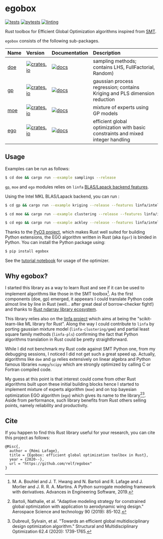 # egobox

[![tests](https://github.com/relf/egobox/workflows/tests/badge.svg)](https://github.com/relf/egobox/actions?query=workflow%3Atests)
[![pytests](https://github.com/relf/egobox/workflows/pytests/badge.svg)](https://github.com/relf/egobox/actions?query=workflow%3Apytests)
[![linting](https://github.com/relf/egobox/workflows/lint/badge.svg)](https://github.com/relf/egobox/actions?query=workflow%3Alint)


Rust toolbox for Efficient Global Optimization algorithms inspired from [SMT](https://github.com/SMTorg/smt). 

`egobox` consists of the following sub-packages.

| Name         | Version                                                                                         | Documentation                                                               | Description                                                                     |
| :----------- | :---------------------------------------------------------------------------------------------- | :-------------------------------------------------------------------------- | :------------------------------------------------------------------------------ |
| [doe](./doe) | [![crates.io](https://img.shields.io/crates/v/egobox-doe)](https://crates.io/crates/egobox-doe) | [![docs](https://docs.rs/egobox-doe/badge.svg)](https://docs.rs/egobox-doe) | sampling methods; contains LHS, FullFactorial, Random)                          |
| [gp](./gp)   | [![crates.io](https://img.shields.io/crates/v/egobox-gp)](https://crates.io/crates/egobox-gp)   | [![docs](https://docs.rs/egobox-gp/badge.svg)](https://docs.rs/egobox-gp)   | gaussian process regression; contains Kriging and PLS dimension reduction       |
| [moe](./gp)  | [![crates.io](https://img.shields.io/crates/v/egobox-moe)](https://crates.io/crates/egobox-moe) | [![docs](https://docs.rs/egobox-moe/badge.svg)](https://docs.rs/egobox-moe) | mixture of experts using GP models                                              |
| [ego](./ego) | [![crates.io](https://img.shields.io/crates/v/egobox-ego)](https://crates.io/crates/egobox-ego) | [![docs](https://docs.rs/egobox-ego/badge.svg)](https://docs.rs/egobox-ego) | efficient global optimization with basic constraints and mixed integer handling |

## Usage

Examples can be run as follows:

```bash
$ cd doe && cargo run --example samplings --release
```

`gp`, `moe` and `ego` modules relies on `linfa` [BLAS/Lapack backend features](https://github.com/rust-ml/linfa#blaslapack-backend). 

Using the Intel MKL BLAS/Lapack backend, you can run :

``` bash
$ cd gp && cargo run --example kriging --release --features linfa/intel-mkl-static
```

``` bash
$ cd moe && cargo run --example clustering --release --features linfa/intel-mkl-static
```

``` bash
$ cd ego && cargo run --example ackley --release --features linfa/intel-mkl-static
```

Thanks to the [PyO3 project](https://pyo3.rs), which makes Rust well suited for building Python extensions, the EGO algorithm written in Rust (aka `Egor`) is binded in Python. You can install the Python package using:

```bash
$ pip install egobox
```

See the [tutorial notebook](doc/TutorialEgor.ipynb) for usage of the optimizer.

## Why egobox?

I started this library as a way to learn Rust and see if it can be used to implement algorithms like those in the SMT toolbox[^1]. As the first components (doe, gp) emerged, it appeears I could translate Python code almost line by line in Rust (well... after great deal of borrow-checker fight!) and thanks to [Rust ndarray library ecosystem](https://github.com/rust-ndarray). 

This library relies also on the [linfa project](https://github.com/rust-ml/linfa) which aims at being the "scikit-learn-like ML library for Rust". Along the way I could contribute to `linfa` by porting gaussian mixture model (`linfa-clustering/gmm`) and partial least square family methods (`linfa-pls`) confirming the fact that Python algorithms translation in Rust could be pretty straightforward.

While I did not benchmark my Rust code against SMT Python one, from my debugging sessions, I noticed I did not get such a great speed up. Actually, algorithms like `doe` and `gp` relies extensively on linear algebra and Python famous libraries `numpy`/`scipy` which are strongly optimized by calling C or Fortran compiled code.

My guess at this point is that interest could come from other Rust algorithms built upon these initial building blocks hence I started to implement mixture of experts algorithm (`moe`) and on top bayesian optimization EGO algorithm (`ego`) which gives its name to the library[^2][^3]. Aside from performance, such library benefits from Rust others selling points, namely reliability and productivity. 
## Cite

If you happen to find this Rust library useful for your research, you can cite this project as follows: 

```
@Misc{,
  author = {Rémi Lafage},
  title = {Egobox: efficient global optimization toolbox in Rust},
  year = {2020--},
  url = "https://github.com/relf/egobox"
}
```

[^1]: M. A. Bouhlel and J. T. Hwang and N. Bartoli and R. Lafage and J. Morlier and J. R. R. A. Martins. A Python surrogate modeling framework with derivatives. Advances in Engineering Software, 2019.

[^2]: Bartoli, Nathalie, et al. "Adaptive modeling strategy for constrained global optimization with application to aerodynamic wing design." Aerospace Science and technology 90 (2019): 85-102.

[^3]: Dubreuil, Sylvain, et al. "Towards an efficient global multidisciplinary design optimization algorithm." Structural and Multidisciplinary Optimization 62.4 (2020): 1739-1765.
